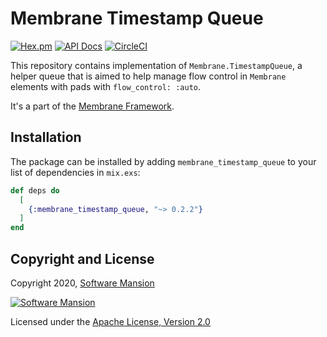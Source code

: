 # Membrane Timestamp Queue

[![Hex.pm](https://img.shields.io/hexpm/v/membrane_timestamp_queue.svg)](https://hex.pm/packages/membrane_timestamp_queue)
[![API Docs](https://img.shields.io/badge/api-docs-yellow.svg?style=flat)](https://hexdocs.pm/membrane_timestamp_queue)
[![CircleCI](https://circleci.com/gh/membraneframework/membrane_timestamp_queue.svg?style=svg)](https://circleci.com/gh/membraneframework/membrane_timestamp_queue)

This repository contains implementation of `Membrane.TimestampQueue`, a helper queue that is aimed to help manage flow control in `Membrane` elements with pads with `flow_control: :auto`.

It's a part of the [Membrane Framework](https://membrane.stream).

## Installation

The package can be installed by adding `membrane_timestamp_queue` to your list of dependencies in `mix.exs`:

```elixir
def deps do
  [
    {:membrane_timestamp_queue, "~> 0.2.2"}
  ]
end
```

## Copyright and License

Copyright 2020, [Software Mansion](https://swmansion.com/?utm_source=git&utm_medium=readme&utm_campaign=membrane_timestamp_queue)

[![Software Mansion](https://logo.swmansion.com/logo?color=white&variant=desktop&width=200&tag=membrane-github)](https://swmansion.com/?utm_source=git&utm_medium=readme&utm_campaign=membrane_timestamp_queue)

Licensed under the [Apache License, Version 2.0](LICENSE)
